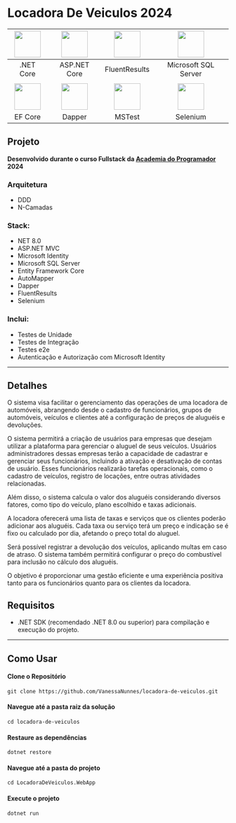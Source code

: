 # Locadora De Veiculos 2024

<div align="center">

| <img width="60" src="https://user-images.githubusercontent.com/25181517/121405754-b4f48f80-c95d-11eb-8893-fc325bde617f.png"> | <img width="60" src="https://miro.medium.com/v2/resize:fit:300/0*cdEEkdP1WAuz-Xkb.png"> | <img width="60" src="https://raw.githubusercontent.com/altmann/FluentResults/master/resources/icons/FluentResults-Icon-64.png"> | <img width="60" src="https://rodrigoesilva.wordpress.com/wp-content/uploads/2011/04/sqlserver_sql_server_2008_logo.png"> |
|:---:|:---:|:---:|:---:|
| .NET Core | ASP.NET Core | FluentResults | Microsoft SQL Server |
||
| <img width="60" src="https://www.infoport.es/wp-content/uploads/2023/09/entity-core.png"> | <img width="60" src="https://api.nuget.org/v3-flatcontainer/dapper/2.1.35/icon"> | <img width="60" src="https://www.lambdatest.com/blog/wp-content/uploads/2021/03/MSTest.png"> | <img width="60" src="https://user-images.githubusercontent.com/25181517/184103699-d1b83c07-2d83-4d99-9a1e-83bd89e08117.png"> |
| EF Core | Dapper | MSTest | Selenium |

</div>

## Projeto
**Desenvolvido durante o curso Fullstack da [Academia do Programador](https://www.academiadoprogramador.net) 2024**

### Arquitetura
- DDD
- N-Camadas

### Stack:
- NET 8.0
- ASP.NET MVC
- Microsoft Identity
- Microsoft SQL Server
- Entity Framework Core
- AutoMapper
- Dapper
- FluentResults
- Selenium

### Inclui:
- Testes de Unidade
- Testes de Integração
- Testes e2e
- Autenticação e Autorização com Microsoft Identity
---

## Detalhes

O sistema visa facilitar o gerenciamento das operações de uma locadora de automóveis,
abrangendo desde o cadastro de funcionários, grupos de automóveis, veículos e clientes até a
configuração de preços de aluguéis e devoluções.

O sistema permitirá a criação de usuários para empresas que desejam utilizar a plataforma para
gerenciar o aluguel de seus veículos. Usuários administradores dessas empresas terão a
capacidade de cadastrar e gerenciar seus funcionários, incluindo a ativação e desativação de
contas de usuário. Esses funcionários realizarão tarefas operacionais, como o cadastro de veículos,
registro de locações, entre outras atividades relacionadas.

Além disso, o sistema calcula o valor dos aluguéis considerando diversos fatores, como tipo do
veículo, plano escolhido e taxas adicionais.

A locadora oferecerá uma lista de taxas e serviços que os clientes poderão adicionar aos aluguéis.
Cada taxa ou serviço terá um preço e indicação se é fixo ou calculado por dia, afetando o preço
total do aluguel.

Será possível registrar a devolução dos veículos, aplicando multas em caso de atraso. O sistema
também permitirá configurar o preço do combustível para inclusão no cálculo dos aluguéis.

O objetivo é proporcionar uma gestão eficiente e uma experiência positiva tanto para os
funcionários quanto para os clientes da locadora.

## Requisitos

- .NET SDK (recomendado .NET 8.0 ou superior) para compilação e execução do projeto.
---
## Como Usar

#### Clone o Repositório
```
git clone https://github.com/VanessaNunnes/locadora-de-veiculos.git
```

#### Navegue até a pasta raiz da solução
```
cd locadora-de-veiculos
```

#### Restaure as dependências
```
dotnet restore
```

#### Navegue até a pasta do projeto
```
cd LocadoraDeVeiculos.WebApp
```

#### Execute o projeto
```
dotnet run
```
